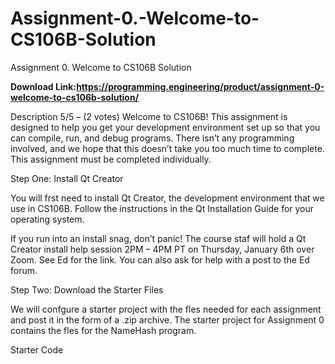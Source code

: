 # Assignment-0.-Welcome-to-CS106B-Solution
Assignment 0. Welcome to CS106B Solution


**Download Link:https://programming.engineering/product/assignment-0-welcome-to-cs106b-solution/**

Description
5/5 – (2 votes)
Welcome to CS106B! This assignment is designed to help you get your development environment set up so that you can compile, run, and debug programs. There isn’t any programming involved, and we hope that this doesn’t take you too much time to complete. This assignment must be completed individually.

Step One: Install Qt Creator

You will frst need to install Qt Creator, the development environment that we use in CS106B. Follow the instructions in the Qt Installation Guide for your operating system.

If you run into an install snag, don’t panic! The course staf will hold a Qt Creator install help session 2PM – 4PM PT on Thursday, January 6th over Zoom. See Ed for the link. You can also ask for help with a post to the Ed forum.

Step Two: Download the Starter Files

We will confgure a starter project with the fles needed for each assignment and post it in the form of a .zip archive. The starter project for Assignment 0 contains the fles for the NameHash program.



Starter Code
